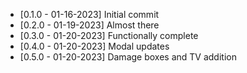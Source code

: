 - [0.1.0 - 01-16-2023] Initial commit
- [0.2.0 - 01-19-2023] Almost there
- [0.3.0 - 01-20-2023] Functionally complete
- [0.4.0 - 01-20-2023] Modal updates
- [0.5.0 - 01-20-2023] Damage boxes and TV addition